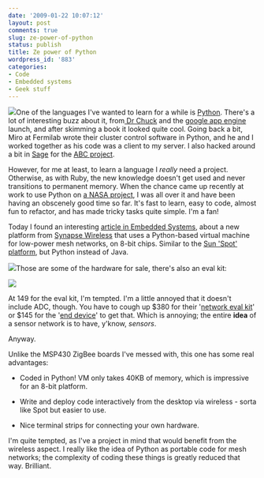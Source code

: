 ```yaml
---
date: '2009-01-22 10:07:12'
layout: post
comments: true
slug: ze-power-of-python
status: publish
title: Ze power of Python
wordpress_id: '883'
categories:
- Code
- Embedded systems
- Geek stuff
---
```


![](http://fnord.phfactor.net/wp-content/uploads/2009/01/python-logo.gif)One of the languages I've wanted to learn for a while is [Python](http://python.org/). There's a lot of interesting buzz about it, from[ Dr Chuck](http://www.dr-chuck.com/csev-blog/) and the [google app engine](http://www.google.com/url?sa=U&start=1&q=http://code.google.com/appengine/&ei=g7N4Sd28N5K2sAPbzbQY&usg=AFQjCNHCfdZ55h93nn-bz1Z4f8GdShf8Nw) launch, and after skimming a book it looked quite cool. Going back a bit, Miro at Fermilab wrote their cluster control software in Python, and he and I worked together as his code was a client to my server. I also hacked around a bit in [Sage](http://www.sagemath.org/) for the [ABC project](http://www.phfactor.net/abc/).

However, for me at least, to learn a language I _really_ need a project. Otherwise, as with Ruby, the new knowledge doesn't get used and never transitions to permanent memory. When the chance came up recently at work to use Python on [a NASA project](http://code.google.com/p/nasa-dryden-dt/), I was all over it and have been having an obscenely good time so far. It's fast to learn, easy to code, almost fun to refactor, and has made tricky tasks quite simple. I'm a fan!

Today I found an interesting [article in Embedded Systems](http://www.embedded.com/212901261;jsessionid=MHECHZRF1JPUEQSNDLPSKH0CJUNN2JVN?printable=true), about a new platform from [Synapse Wireless](http://www.synapse-wireless.com/) that uses a Python-based virtual machine for low-power mesh networks, on 8-bit chips. Similar to the [Sun 'Spot' platform](http://www.google.com/url?sa=U&start=1&q=http://www.sunspotworld.com/&ei=7rN4SdG8PJqqtQOphsQ9&usg=AFQjCNETVJp0OQPhtWyreDvkuuzJDra-ag), but Python instead of Java. 

[![](http://fnord.phfactor.net/wp-content/uploads/2009/01/bridge-end-boards-450x145.jpg)](http://www.synapse-wireless.com/?mainID=3&subID=2&type=product&prodID=2)Those are some of the hardware for sale, there's also an eval kit:

[![](http://fnord.phfactor.net/wp-content/uploads/2009/01/ek2100-kitpix.jpg)](http://www.synapse-wireless.com/?mainID=3&subID=6&type=product&prodID=6)

At 149 for the eval kit, I'm tempted. I'm a little annoyed that it doesn't include ADC, though. You have to cough up $380 for their '[network eval kit](http://www.synapse-wireless.com/?mainID=3&subID=6&type=product&prodID=6)' or $145 for the '[end device](http://www.synapse-wireless.com/?mainID=3&subID=2&type=product&prodID=2)' to get that. Which is annoying; the entire **idea** of a sensor network is to have, y'know, _sensors_. 

Anyway.

Unlike the MSP430 ZigBee boards I've messed with, this one has some real advantages:



	
  * Coded in Python! VM only takes 40KB of memory, which is impressive for an 8-bit platform.

	
  * Write and deploy code interactively from the desktop via wireless - sorta like Spot but easier to use.

	
  * Nice terminal strips for connecting your own hardware.




I'm quite tempted, as I've a project in mind that would benefit from the wireless aspect. I really like the idea of Python as portable code for mesh networks; the complexity of coding these things is greatly reduced that way. Brilliant.
